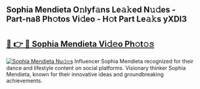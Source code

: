 ## Sophia Mendieta O𝚗lyf𝚊ns Le𝚊𝚔ed N𝚞𝚍es - Part-na8 Ph𝚘tos Vi𝚍eo - H𝚘t Part Le𝚊𝚔s yXDI3

# <h2><a href="http://hf86rp6.feru.top/?c=Sophia+Mendieta">🔗 👉 🔴 Sophia Mendieta Vi𝚍𝚎o Ph𝚘t𝚘𝚜</a></h2>

[![Sophia Mendieta Nu𝚍𝚎s](https://i.imgur.com/0TWrTi3.gif)](http://hf86rp6.feru.top/?c=Sophia+Mendieta)
Influencer Sophia Mendieta recognized for their dance and lifestyle content on social platforms. Visionary thinker Sophia Mendieta, known for their innovative ideas and groundbreaking achievements. 
